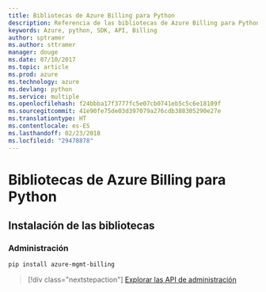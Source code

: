 ```yaml
---
title: Bibliotecas de Azure Billing para Python
description: Referencia de las bibliotecas de Azure Billing para Python
keywords: Azure, python, SDK, API, Billing
author: sptramer
ms.author: sttramer
manager: douge
ms.date: 07/10/2017
ms.topic: article
ms.prod: azure
ms.technology: azure
ms.devlang: python
ms.service: multiple
ms.openlocfilehash: f24bbba17f3777fc5e07cb0741eb5c5c6e18109f
ms.sourcegitcommit: 41e90fe75de03d397079a276cdb388305290e27e
ms.translationtype: HT
ms.contentlocale: es-ES
ms.lasthandoff: 02/23/2018
ms.locfileid: "29478878"
---
```

# <a name="azure-billing-libraries-for-python"></a>Bibliotecas de Azure Billing para Python

## <a name="install-the-libraries"></a>Instalación de las bibliotecas


### <a name="management"></a>Administración

```bash
pip install azure-mgmt-billing
```
> [!div class="nextstepaction"]
> [Explorar las API de administración](/python/api/overview/azure/billing/management)